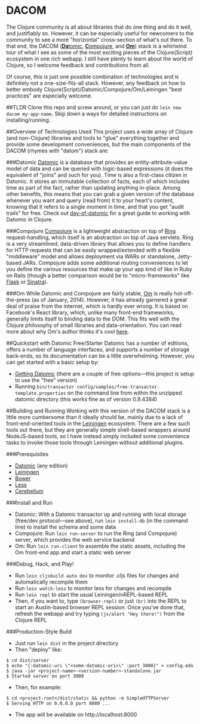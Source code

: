 DACOM
====

The Clojure community is all about libraries that do one thing and do it well, and justifiably so.
However, it can be especially useful for newcomers to the community to see a more "horizontal" cross-section
of what's out there. To that end, the DACOM ([**Da**tomic](http://datomic.com),
[**C**ompojure](https://github.com/weavejester/compojure), and [**Om**](https://github.com/swannodette/om)) stack is a
whirlwind tour of what I see as some of the most exciting pieces of the Clojure(Script) ecosystem in one rich webapp.
I still have plenty to learn about the world of Clojure, so I welcome feedback and contributions from all.

Of course, this is just one possible combination of technologies and is definitely not a one-size-fits-all stack.
However, any feedback on how to better embody Clojure(Script)/Datomic/Compojure/Om/Leiningen "best practices" are
especially welcome.

##TLDR
Clone this repo and screw around, or you can just do `lein new dacom my-app-name`. Skip down a ways for detailed instructions on installing/running.

##Overview of Technologies Used
This project uses a wide array of Clojure (and non-Clojure) libraries and tools to "glue" everything together and provide some development conveniences, but the main components of the DACOM (rhymes with "datom") stack are:

###Datomic
[Datomic](http://datomic.com) is a database that provides an entity-attribute-value model of data and can be queried with logic-based expressions (it does the equivalent of "joins" and such for you). Time is also a first-class citizen in Datomic. It stores an immutable collection of facts, each of which includes time as part of the fact, rather than updating anything in-place. Among other benefits, this means that you can grab a given version of the database whenever you want and query (read from) it to your heart's content, knowing that it refers to a single moment in time, and that you get "audit trails" for free. Check out [day-of-datomic](https://github.com/Datomic/day-of-datomic) for a great guide to working with Datomic in Clojure.

###Compojure
[Compojure](https://github.com/weavejester/compojure) is a lightweight abstraction on top of  [Ring](https://github.com/ring-clojure/ring) request-handling, which itself is an abstraction on top of Java servlets. Ring is a very streamlined, data-driven library that allows you to define handlers for HTTP requests that can be easily wrapped/extended with a flexible "middleware" model and allows deployment via WARs or standalone, Jetty-based JARs. Compojure adds some additional routing conveniences to let you define the various resources that make up your app kind of like in Ruby on Rails (though a better comparison would be to "micro-frameworks" like [Flask](https://github.com/mitsuhiko/flask) or [Sinatra](https://github.com/sinatra/sinatra)).

###Om
While Datomic and Compojure are fairly stable, [Om](https://github.com/swannodette/om) is really hot-off-the-press (as of January, 2014). However, it has already garnered a great deal of praise from the internet, which is hardly ever wrong. It is based on Facebook's React library, which, unlike many front-end frameworks, generally limits itself to binding data to the DOM. This fits well with the Clojure philosophy of small libraries and data-orientation. You can read more about why Om's author thinks it's cool [here](http://swannodette.github.io/2013/12/17/the-future-of-javascript-mvcs/).

##Quickstart with Datomic Free/Starter
Datomic has a number of editions, offers a number of language interfaces, and supports a number of storage back-ends, so its documentation can be a little overwhelming. However, you can get started with a basic setup by:

* [Getting Datomic](http://www.datomic.com/get-datomic.html) (there are a couple of free options&mdash;this project is setup to use the "free" version)
* Running `bin/transactor config/samples/free-transactor-template.properties` on the command line from within the unzipped datomic directory (this works fine as of version 0.9.4384)

##Building and Running
Working with this version of the DACOM stack is a little more cumbersome than it ideally should be, mainly due to a lack of front-end-oriented tools in the [Leiningen](http://leiningen.org) ecosystem. There are a few such tools out there, but they are generally simple shell-based wrappers around NodeJS-based tools, so I have instead simply included some convenience tasks to invoke those tools through Leiningen without additional plugins.

###Prerequisites
* [Datomic](http://datomic.com) (any edition)
* [Leiningen](http://leiningen.org)
* [Bower](http://bower.io)
* [Less](http://lesscss.org)
* [Cerebellum](http://en.wikipedia.org/wiki/Cerebellum)

###Install and Run
* Datomic: With a Datomic transactor up and running with local storage (free/dev protocol&mdash;see above), run `lein install-db`
  (in the command line) to install the schema and some data
* Compojure: Run `lein run-server` to run the Ring (and Compojure) server, which provides the web service backend
* Om: Run `lein run-client` to assemble the static assets, including the Om front-end app and start a static web
  server

###Debug, Hack, and Play!
* Run `lein cljsbuild auto dev` to monitor .cljs files for changes and automatically recompile them
* Run `lein watch-less` to monitor less for changes and recompile
* Run `lein repl` to start the usual Leiningen/nREPL-based REPL
* Then, if you want to, type `(browser-repl)` or just `(br)` into the REPL to start an Austin-based browser REPL session. Once you've done that, refresh the webapp and try typing `(js/alert "Hey there!")` from the Clojure REPL

###Production-Style Build
* Just run `lein dist` in the project directory
* Then "deploy" like:

```
$ cd dist/server
$ echo "{:datomic-uri \"<some-datomic-uri>\" :port 3000}" > config.edn
$ java -jar <project-name>-<version-number>-standalone.jar
$ Started server on port 3000
```

* Then, for example:

```
$ cd <project-root>/dist/static && python -m SimpleHTTPServer
$ Serving HTTP on 0.0.0.0 port 8000 ...
```
* The app will be available on http://localhost:8000
